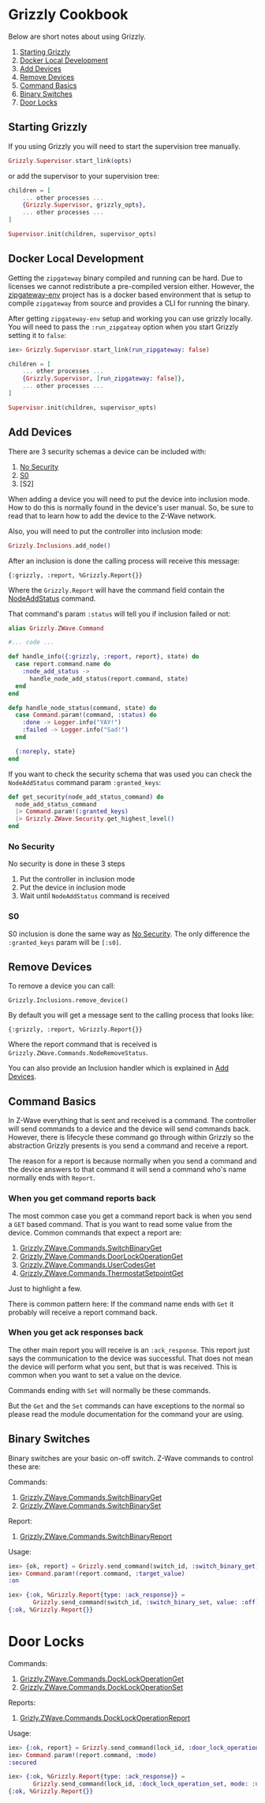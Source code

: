 # Grizzly Cookbook

Below are short notes about using Grizzly.

1. [Starting Grizzly](#starting-grizzly)
1. [Docker Local Development](#docker-local-development)
1. [Add Devices](#add-devices)
1. [Remove Devices](#remove-devices)
1. [Command Basics](#command-basics)
1. [Binary Switches](#binary-switches)
1. [Door Locks](#door-locks)

## Starting Grizzly 

If you using Grizzly you will need to start the supervision tree manually.


```elixir
Grizzly.Supervisor.start_link(opts)
```

or add the supervisor to your supervision tree:

```elixir
children = [
    ... other processes ...
    {Grizzly.Supervisor, grizzly_opts},
    ... other processes ...
]

Supervisor.init(children, supervisor_opts)
```

## Docker Local Development

Getting the `zipgateway` binary compiled and running can be hard. Due to
licenses we cannot redistribute a pre-compiled version either. However, the
[zipgateway-env](https://github.com/mattludwigs/zipgateway-env) project has is
a docker based environment that is setup to compile `zipgateway` from source and
provides a CLI for running the binary.

After getting `zipgateway-env` setup and working you can use grizzly locally.
You will need to pass the `:run_zipgateay` option when you start Grizzly setting
it to `false`:

```elixir
iex> Grizzly.Supervisor.start_link(run_zipgateway: false)
```

```elixir
children = [
    ... other processes ...
    {Grizzly.Supervisor, [run_zipgateway: false]},
    ... other processes ...
]

Supervisor.init(children, supervisor_opts)
```

## Add Devices

There are 3 security schemas a device can be included with:

1. [No Security](#no-security)
1. [S0](#s0)
1. [S2]

When adding a device you will need to put the device into inclusion mode. How to
do this is normally found in the device's user manual. So, be sure to read that
to learn how to add the device to the Z-Wave network.

Also, you will need to put the controller into inclusion mode:

```elixir
Grizzly.Inclusions.add_node()
```

After an inclusion is done the calling process will receive this message:

`{:grizzly, :report, %Grizzly.Report{}}`

Where the `Grizzly.Report` will have the command field contain the
[NodeAddStatus](https://hexdocs.pm/grizzly/Grizzly.ZWave.Commands.NodeAddStatus.html)
command.

That command's param `:status` will tell you if inclusion failed or not:

``` elixir 
alias Grizzly.ZWave.Command

#... code ...

def handle_info({:grizzly, :report, report}, state) do
  case report.command.name do
    :node_add_status -> 
      handle_node_add_status(report.command, state)
  end
end

defp handle_node_status(command, state) do
  case Command.param!(command, :status) do
    :done -> Logger.info("YAY!")
    :failed -> Logger.info("Sad!")
  end

  {:noreply, state}
end
```

If you want to check the security schema that was used you can check the
`NodeAddStatus` command param `:granted_keys`:

```elixir
def get_security(node_add_status_command) do
  node_add_status_command
  |> Command.param!(:granted_keys)
  |> Grizzly.ZWave.Security.get_highest_level()
end
```

### No Security

No security is done in these 3 steps

1. Put the controller in inclusion mode
1. Put the device in inclusion mode
1. Wait until `NodeAddStatus` command is received

### S0

S0 inclusion is done the same way as [No Security](#no-security). The only
difference the `:granted_keys` param will be `[:s0]`.

## Remove Devices

To remove a device you can call:

```
Grizzly.Inclusions.remove_device()
```

By default you will get a message sent to the calling process that looks like:

`{:grizzly, :report, %Grizzly.Report{}}`

Where the report command that is received is
`Grizzly.ZWave.Commands.NodeRemoveStatus`.

You can also provide an Inclusion handler which is explained in [Add Devices](#add-devices).

## Command Basics

In Z-Wave everything that is sent and received is a command. The controller
will send commands to a device and the device will send commands back. However,
there is lifecycle these command go through within Grizzly so the abstraction
Grizzly presents is you send a command and receive a report.

The reason for a report is because normally when you send a command and the
device answers to that command it will send a command who's name normally ends
with `Report`.

### When you get command reports back

The most common case you get a command report back is when you send a `GET`
based command. That is you want to read some value from the device. Common
commands that expect a report are:

1. [Grizzly.ZWave.Commands.SwitchBinaryGet](https://hexdocs.pm/grizzly/Grizzly.ZWave.Commands.SwitchBinaryGet.html)
1. [Grizzly.ZWave.Commands.DoorLockOperationGet](https://hexdocs.pm/grizzly/Grizzly.ZWave.Commands.DoorLockOperationGet.html)
1. [Grizzly.ZWave.Commands.UserCodesGet](https://hexdocs.pm/grizzly/Grizzly.ZWave.Commands.UserCodeGet.html)
1. [Grizzly.ZWave.Commands.ThermostatSetpointGet](https://hexdocs.pm/grizzly/Grizzly.ZWave.Commands.ThermostatSetpointGet.html)

Just to highlight a few.

There is common pattern here: If the command name ends with `Get` it probably
will receive a report command back.

### When you get ack responses back

The other main report you will receive is an `:ack_response`. This report just 
says the communication to the device was successful. That does not mean the
device will perform what you sent, but that is was received. This is common when
you want to set a value on the device.

Commands ending with `Set` will normally be these commands.

But the `Get` and the `Set` commands can have exceptions to the normal so please
read the module documentation for the command your are using.

## Binary Switches

Binary switches are your basic on-off switch. Z-Wave commands to control these
are:

Commands:

1. [Grizzly.ZWave.Commands.SwitchBinaryGet](https://hexdocs.pm/grizzly/Grizzly.ZWave.Commands.SwitchBinaryGet.html)
1. [Grizzly.ZWave.Commands.SwitchBinarySet](https://hexdocs.pm/grizzly/Grizzly.ZWave.Commands.SwitchBinarySet.html)

Report: 

1. [Grizzly.ZWave.Commands.SwitchBinaryReport](https://hexdocs.pm/grizzly/Grizzly.ZWave.Commands.SwitchBinaryReport.html)

Usage:

```elixir
iex> {ok, report} = Grizzly.send_command(switch_id, :switch_binary_get)
iex> Command.param!(report.command, :target_value)
:on
```

```elixir
iex> {:ok, %Grizzly.Report{type: :ack_response}} = 
       Grizzly.send_command(switch_id, :switch_binary_set, value: :off)
{:ok, %Grizzly.Report{}}
```

# Door Locks

Commands:

1. [Grizzly.ZWave.Commands.DockLockOperationGet](https://hexdocs.pm/grizzly/Grizzly.ZWave.Commands.DoorLockOperationGet.html)
1. [Grizzly.ZWave.Commands.DockLockOperationSet](https://hexdocs.pm/grizzly/Grizzly.ZWave.Commands.DoorLockOperationSet.html)

Reports:

1. [Grizly.ZWave.Commands.DockLockOperationReport](https://hexdocs.pm/grizzly/Grizzly.ZWave.Commands.DoorLockOperationReport.html)

Usage:

```elixir
iex> {:ok, report} = Grizzly.send_command(lock_id, :door_lock_operation_get)
iex> Command.param!(report.command, :mode)
:secured
```

```elixir
iex> {:ok, %Grizzly.Report{type: :ack_response}} = 
       Grizzly.send_command(lock_id, :dock_lock_operation_set, mode: :unsecured)
{:ok, %Grizzly.Report{}}
```

